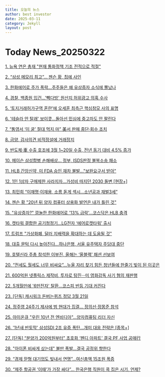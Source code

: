 ```yaml
---
title: 오늘의 뉴스
author: best investor
date: 2025-03-11
category: Jekyll
layout: post
---
```


# Today News_20250322

[1. 뉴욕 연은 총재 "현재 통화정책 기조 전적으로 적절"](http://v.daum.net/v/20250322073300026)

[2. “삼성 메모리 최고”… 젠슨 황, 칩에 사인](http://v.daum.net/v/20250322005317039)

[3. 한화에어로 주가 폭락…주주들은 왜 유상증자 소식에 뿔났나](http://v.daum.net/v/20250321191502551)

[4. 경찰, 백종원 입건...'빽다방' 원산지 허위광고 의혹 수사](http://v.daum.net/v/20250321172812561)

[5. ‘토지거래허가구역 혼란’에 오세훈 최측근 핵심참모 사의 표명](http://v.daum.net/v/20250321160112910)

[6. '테슬라 안 탈래' 보이콧…돌아선 민심에 중고차도 안 팔린다](http://v.daum.net/v/20250321131302179)

[7. “통영서 ‘이 굴’ 절대 먹지 마” 美서 판매 중단·회수 조치](http://v.daum.net/v/20250321001807649)

[8. 금양, 감사의견 비적정설에 거래정지](http://v.daum.net/v/20250321181945776)

[9. 반도체·車 수출 호조에 3월 1~20일 수출, 전년 동기 대비 4.5% 증가](http://v.daum.net/v/20250321093334329)

[10. 메이슨 삼성합병 손해배상… 정부, ISDS판정 불복소송 패소](http://v.daum.net/v/20250321172450486)

[11. HLB 간암신약, 미 FDA 승인 재차 불발…"보완요구서 받아"](http://v.daum.net/v/20250321042626623)

[12. 1인 1상자 구매제한 사라지자…가성비 따지던 2030 돌변 [현장+]](http://v.daum.net/v/20250321110102210)

[13. 최민희 “이재명·이재용, 소름 돋게 섹시…소년공과 재벌3세”](http://v.daum.net/v/20250321190915485)

[14. 젠슨 황 "20년 뒤 양자 컴퓨터 상용화 발언은 내가 틀린 것"](http://v.daum.net/v/20250321060702865)

[15. "유상증자?" 깜놀한 한화에어로 '13% 급락'…코스닥은 HLB 충격](http://v.daum.net/v/20250321162055562)

[16. 캣타워 결합한 공기청정기…LG전자 ‘에어로캣타워’ 출시](http://v.daum.net/v/20250321100503551)

[17. 트럼프 "가상화폐, 달러 지배력을 확대하는 데 도움될 것"](http://v.daum.net/v/20250321105025679)

[18. 대출 문턱 다시 높아진다…하나은행, 서울 유주택자 주담대 중단](http://v.daum.net/v/20250320172014971)

[19. 호텔신라 주총 참석한 이부진, 올해는 ‘올블랙’ 패션 선보여](http://v.daum.net/v/20250321091523597)

[20. “전세도 월세도 너무 비싸요”...누울 자리 찾기 힘든 청년들에 한줄기 빛이 된 이곳은](http://v.daum.net/v/20250321110006129)

[21. 600억원 넷플릭스 제작비, 투자로 탕진···미 영화감독 사기 혐의 재판행](http://v.daum.net/v/20250321090334170)

[22. 5개월만에 '6만전자' 탈환…코스피 반등 기대 커진다](http://v.daum.net/v/20250320175707437)

[23. [단독] 캐시워크 돈버는퀴즈 정답 3월 21일](http://v.daum.net/v/20230321090105726)

[24. 정주영 24주기 제사에 범 현대가 집결… 정의선·정몽준 참석 ](http://v.daum.net/v/20250320201309924)

[25. 아이온큐 "우린 10년 전 엔비디아"…양자컴퓨팅 리더 자신](http://v.daum.net/v/20250321091811729)

[26. '1년새 반토막' 삼성SDI 2조 유증 폭탄…개미 대응 전략은 [종목+]](http://v.daum.net/v/20250321084402584)

[27. [단독] “분양가 200억원부터” 초호화 ‘펜디 아파트’ 결국 PF 사업 공매行 ](http://v.daum.net/v/20250320151935955)

[28. "아이폰 비싸게 샀는데" 불만 폭발…결국 공정위 향한다](http://v.daum.net/v/20250321161804477)

[29. “경제 맏형 대기업도 빚내서 연명”…여신총액 15조원 폭증](http://v.daum.net/v/20250321060307790)

[30. “제주 항공권 ‘이때’가 가장 싸다”… 한국은행 직원이 콕 집은 시기, 언제?](http://v.daum.net/v/20250321142729601)

